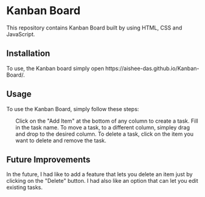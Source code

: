 # Kanban Board
This repository contains Kanban Board built by using HTML, CSS and JavaScript.

<h2>Installation</h2>
To use, the Kanban board simply open https://aishee-das.github.io/Kanban-Board/.

<h2>Usage</h2>
To use the Kanban Board, simply follow these steps:
<ol>
Click on the "Add Item" at the bottom of any column to create a task.
Fill in the task name.
To move a task, to a different column, simpley drag and drop to the desired column. 
To delete a task, click on the item you want to delete and remove the task.
</ol>

<h2>Future Improvements</h2>
In the future, I had like to add a feature that lets you delete an item just by clicking on the "Delete" button. I had also like an option that can let you edit existing tasks.

